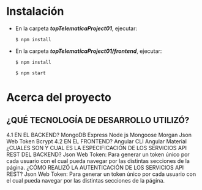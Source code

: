 # Instalación

* En la carpeta ***topTelematicaProject01***, ejecutar:

  `$ npm install`
  
* En la carpeta ***topTelematicaProject01/frontend***, ejecutar:

  `$ npm install`
  
  `$ npm start`
  
# Acerca del proyecto
## ¿QUÉ TECNOLOGÍA DE DESARROLLO UTILIZÓ?
4.1 EN EL BACKEND?
MongoDB
Express
Node js
Mongoose
Morgan
Json Web Token
Bcrypt
4.2 EN EL FRONTEND?
Angular CLI
Angular Material
¿CUALES SON Y CUAL ES LA ESPECIFICACIÓN DE LOS SERVICIOS API REST DEL BACKEND?
	Json Web Token: Para generar un token único por cada usuario con el cual pueda navegar por las distintas secciones de la página.
¿CÓMO REALIZÓ LA AUTENTICACIÓN DE LOS SERVICIOS API REST?
Json Web Token: Para generar un token único por cada usuario con el cual pueda navegar por las distintas secciones de la página.
